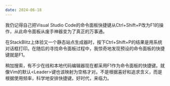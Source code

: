 ```yaml
---
date: 2024-06-18
---
```


我仍记得自己把Visual Studio Code的命令面板快捷键从Ctrl+Shift+P改为F1的操作，从此命令面板从废手神器变为了真正的万事通。

在StackBlitz上体验又一个静态站点生成器时，按下Ctrl+Shift+P的结果是用系统对话框打印。在随后的寻找命令面板过程中，我惊奇地发现预设的命令面板的快捷键就是F1。

稍加搜索，有不少在线和本地代码编辑器现在都采用F1作为命令面板的快捷键。就像Vim的默认\<Leader>键也该映射为空格才对。不是根据喜好和追求含义，而是根据使用频率，科学地安排快捷键。好时代，来临力。
